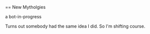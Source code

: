 == New Mytholgies

a bot-in-progress

Turns out somebody had the same idea I did. So I'm shifting course.


